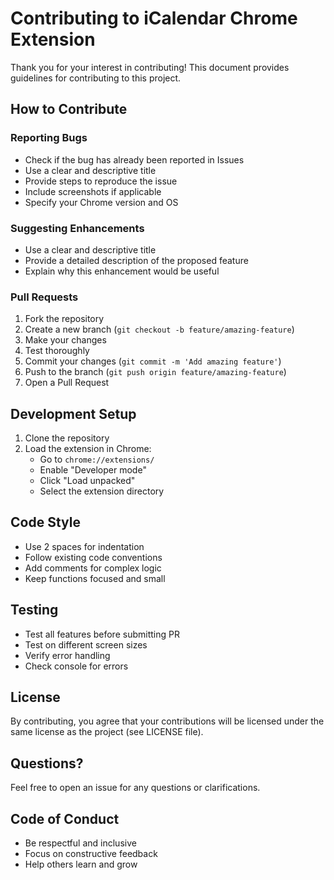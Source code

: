 # Contributing to iCalendar Chrome Extension

Thank you for your interest in contributing! This document provides guidelines for contributing to this project.

## How to Contribute

### Reporting Bugs

- Check if the bug has already been reported in Issues
- Use a clear and descriptive title
- Provide steps to reproduce the issue
- Include screenshots if applicable
- Specify your Chrome version and OS

### Suggesting Enhancements

- Use a clear and descriptive title
- Provide a detailed description of the proposed feature
- Explain why this enhancement would be useful

### Pull Requests

1. Fork the repository
2. Create a new branch (`git checkout -b feature/amazing-feature`)
3. Make your changes
4. Test thoroughly
5. Commit your changes (`git commit -m 'Add amazing feature'`)
6. Push to the branch (`git push origin feature/amazing-feature`)
7. Open a Pull Request

## Development Setup

1. Clone the repository
2. Load the extension in Chrome:
   - Go to `chrome://extensions/`
   - Enable "Developer mode"
   - Click "Load unpacked"
   - Select the extension directory

## Code Style

- Use 2 spaces for indentation
- Follow existing code conventions
- Add comments for complex logic
- Keep functions focused and small

## Testing

- Test all features before submitting PR
- Test on different screen sizes
- Verify error handling
- Check console for errors

## License

By contributing, you agree that your contributions will be licensed under the same license as the project (see LICENSE file).

## Questions?

Feel free to open an issue for any questions or clarifications.

## Code of Conduct

- Be respectful and inclusive
- Focus on constructive feedback
- Help others learn and grow
